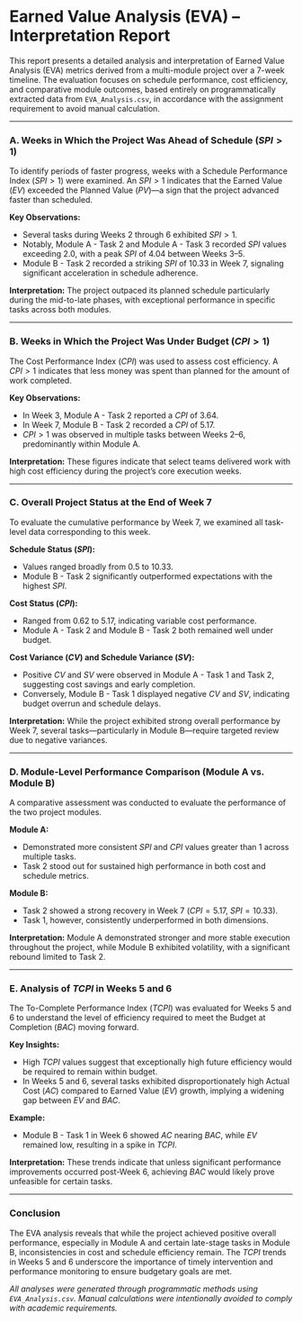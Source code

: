 # Earned Value Analysis (EVA) – Interpretation Report

This report presents a detailed analysis and interpretation of Earned Value Analysis (EVA) metrics derived from a multi-module project over a 7-week timeline. The evaluation focuses on schedule performance, cost efficiency, and comparative module outcomes, based entirely on programmatically extracted data from `EVA_Analysis.csv`, in accordance with the assignment requirement to avoid manual calculation.

---

### A. Weeks in Which the Project Was Ahead of Schedule ($SPI > 1$)

To identify periods of faster progress, weeks with a Schedule Performance Index ($SPI > 1$) were examined. An $SPI > 1$ indicates that the Earned Value ($EV$) exceeded the Planned Value ($PV$)—a sign that the project advanced faster than scheduled.

**Key Observations:**

- Several tasks during Weeks 2 through 6 exhibited $SPI > 1$.
- Notably, Module A - Task 2 and Module A - Task 3 recorded $SPI$ values exceeding $2.0$, with a peak $SPI$ of $4.04$ between Weeks 3–5.
- Module B - Task 2 recorded a striking $SPI$ of $10.33$ in Week 7, signaling significant acceleration in schedule adherence.

**Interpretation:** The project outpaced its planned schedule particularly during the mid-to-late phases, with exceptional performance in specific tasks across both modules.

---

### B. Weeks in Which the Project Was Under Budget ($CPI > 1$)

The Cost Performance Index ($CPI$) was used to assess cost efficiency. A $CPI > 1$ indicates that less money was spent than planned for the amount of work completed.

**Key Observations:**

- In Week 3, Module A - Task 2 reported a $CPI$ of $3.64$.
- In Week 7, Module B - Task 2 recorded a $CPI$ of $5.17$.
- $CPI > 1$ was observed in multiple tasks between Weeks 2–6, predominantly within Module A.

**Interpretation:** These figures indicate that select teams delivered work with high cost efficiency during the project’s core execution weeks.

---

### C. Overall Project Status at the End of Week 7

To evaluate the cumulative performance by Week 7, we examined all task-level data corresponding to this week.

**Schedule Status ($SPI$):**

- Values ranged broadly from $0.5$ to $10.33$.
- Module B - Task 2 significantly outperformed expectations with the highest $SPI$.

**Cost Status ($CPI$):**

- Ranged from $0.62$ to $5.17$, indicating variable cost performance.
- Module A - Task 2 and Module B - Task 2 both remained well under budget.

**Cost Variance ($CV$) and Schedule Variance ($SV$):**

- Positive $CV$ and $SV$ were observed in Module A - Task 1 and Task 2, suggesting cost savings and early completion.
- Conversely, Module B - Task 1 displayed negative $CV$ and $SV$, indicating budget overrun and schedule delays.

**Interpretation:** While the project exhibited strong overall performance by Week 7, several tasks—particularly in Module B—require targeted review due to negative variances.

---

### D. Module-Level Performance Comparison (Module A vs. Module B)

A comparative assessment was conducted to evaluate the performance of the two project modules.

**Module A:**

- Demonstrated more consistent $SPI$ and $CPI$ values greater than $1$ across multiple tasks.
- Task 2 stood out for sustained high performance in both cost and schedule metrics.

**Module B:**

- Task 2 showed a strong recovery in Week 7 ($CPI = 5.17$, $SPI = 10.33$).
- Task 1, however, consistently underperformed in both dimensions.

**Interpretation:** Module A demonstrated stronger and more stable execution throughout the project, while Module B exhibited volatility, with a significant rebound limited to Task 2.

---

### E. Analysis of $TCPI$ in Weeks 5 and 6

The To-Complete Performance Index ($TCPI$) was evaluated for Weeks 5 and 6 to understand the level of efficiency required to meet the Budget at Completion ($BAC$) moving forward.

**Key Insights:**

- High $TCPI$ values suggest that exceptionally high future efficiency would be required to remain within budget.
- In Weeks 5 and 6, several tasks exhibited disproportionately high Actual Cost ($AC$) compared to Earned Value ($EV$) growth, implying a widening gap between $EV$ and $BAC$.

**Example:**

- Module B - Task 1 in Week 6 showed $AC$ nearing $BAC$, while $EV$ remained low, resulting in a spike in $TCPI$.

**Interpretation:** These trends indicate that unless significant performance improvements occurred post-Week 6, achieving $BAC$ would likely prove unfeasible for certain tasks.

---

### Conclusion

The EVA analysis reveals that while the project achieved positive overall performance, especially in Module A and certain late-stage tasks in Module B, inconsistencies in cost and schedule efficiency remain. The $TCPI$ trends in Weeks 5 and 6 underscore the importance of timely intervention and performance monitoring to ensure budgetary goals are met.

*All analyses were generated through programmatic methods using `EVA_Analysis.csv`. Manual calculations were intentionally avoided to comply with academic requirements.*
